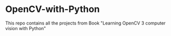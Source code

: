 # OpenCV-with-Python
This repo contains all the projects from Book "Learning OpenCV 3 computer vision with Python"
